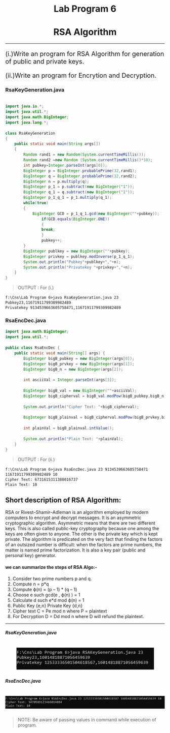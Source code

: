 # <center>Lab Program 6</center>
# <center>RSA Algorithm</center>
<hr>
<div style="font-size:20px"><p>(i.)Write an program for RSA Algorithm for generation of public and private keys.</p>
</div>
<div style="font-size:20px"><p>(ii.)Write an program for Encrytion and Decryption.</p>
</div>

### <b>RsaKeyGeneration.java </b>
```java

import java.io.*;
import java.util.*;
import java.math.BigInteger;
import java.lang.*;

class RsaKeyGeneration
{
	public static void main(String args[])
	{
		Random rand1 = new Random(System.currentTimeMillis());
		Random rand2 =new Random (System.currentTimeMillis()*10);
		int pubkey=Integer.parseInt(args[0]);
		BigInteger p = BigInteger.probablePrime(32,rand1);
		BigInteger q = BigInteger.probablePrime(32,rand2);
		BigInteger n = p.multiply(q);
		BigInteger p_1 = p.subtract(new BigInteger("1"));
		BigInteger q_1 = q.subtract(new BigInteger("1"));
		BigInteger p_1_q_1 = p_1.multiply(q_1);
		while(true)
		{
			BigInteger GCD = p_1_q_1.gcd(new BigInteger(""+pubkey));
		        if(GCD.equals(BigInteger.ONE))
		        {
		        break;
		        }
		        pubkey++;
		}
		BigInteger publkey = new BigInteger(""+pubkey);
		BigInteger privkey = publkey.modInverse(p_1_q_1);
		System.out.println("Pubkey"+publkey+","+n);
		System.out.println("Privatekey "+privkey+","+n);
	}
}

```

> OUTPUT : For (i.)
```shell
f:\Cns\Lab Program 6>java RsaKeyGeneration.java 23
Pubkey23,11671911799309982489
Privatekey 9134539663605758471,11671911799309982489
```

### <b>RsaEncDec.java </b>

```java
import java.math.BigInteger;
import java.util.*;

public class RsaEncDec {
    public static void main(String[] args) {
        BigInteger bigB_pubkey = new BigInteger(args[0]);
        BigInteger bigB_prvkey = new BigInteger(args[1]);
        BigInteger bigB_n = new BigInteger(args[2]);

        int asciiVal = Integer.parseInt(args[3]);
        
        BigInteger bigB_val = new BigInteger(""+asciiVal);
        BigInteger bigB_cipherval = bigB_val.modPow(bigB_pubkey,bigB_n);
        
        System.out.println("Cipher Text: "+bigB_cipherval);
        
        BigInteger bigB_plainval = bigB_cipherval.modPow(bigB_prvkey,bigB_n);
        
        int plainVal = bigB_plainval.intValue();
        
        System.out.println("Plain Text: "+plainVal);
    }
}
```

> OUTPUT : For (ii.)
```shell
f:\Cns\Lab Program 6>java RsaEncDec.java 23 9134539663605758471 11671911799309982489 10
Cipher Text: 6731615311380016737
Plain Text: 10
```

<h2>Short description of RSA Algorithm:</h2>
<p>RSA or Rivest–Shamir–Adleman is an algorithm employed by modern computers to encrypt and decrypt messages. It is an asymmetric cryptographic algorithm. Asymmetric means that there are two different keys. This is also called public-key cryptography because one among the keys are often given to anyone. The other is the private key which is kept private. The algorithm is predicated on the very fact that finding the factors of an outsized number is difficult: when the factors are prime numbers, the matter is named prime factorization. It is also a key pair (public and personal key) generator.</p>

#### we can summarize the steps of RSA Algo:-

1. Consider two prime numbers p and q.
2. Compute n = p*q
3. Compute ϕ(n) = (p – 1) * (q – 1)
4. Choose e such gcd(e , ϕ(n) ) = 1
5. Calculate d such e*d mod ϕ(n) = 1
6. Public Key {e,n} Private Key {d,n}
7. Cipher text C = Pe mod n where P = plaintext
8. For Decryption D = Dd mod n where D will refund the plaintext.

_______


##### RsaKeyGeneration.java 
# <center>![keys](RSAKeyGenerationOutput.png)</center>
##### RsaEncDec.java 
# <center>![EncDec](RSAEncDec.png)</center>

>NOTE: Be aware of passing values in command while execution of program.

